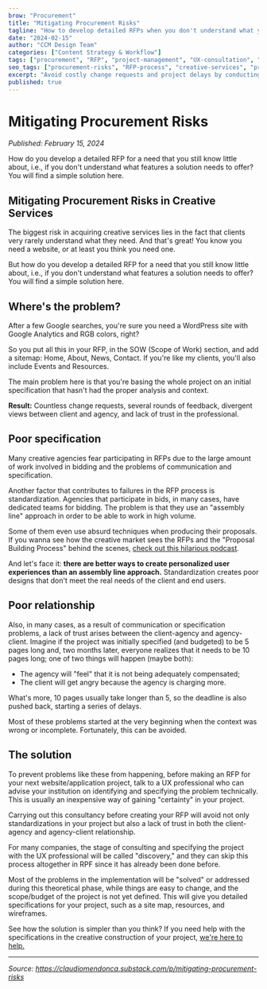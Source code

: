 ```yaml
---
brow: "Procurement"
title: "Mitigating Procurement Risks"
tagline: "How to develop detailed RFPs when you don't understand what you need"
date: "2024-02-15"
author: "CCM Design Team"
categories: ["Content Strategy & Workflow"]
tags: ["procurement", "RFP", "project-management", "UX-consultation", "risk-mitigation"]
seo_tags: ["procurement-risks", "RFP-process", "creative-services", "project-specification", "UX-consultation", "vendor-selection", "project-management", "scope-definition", "client-agency-relationship", "discovery-phase"]
excerpt: "Avoid costly change requests and project delays by conducting UX consultation before creating RFPs. Learn how proper discovery phases eliminate up to 80% of procurement risks in creative projects."
published: true
---
```


# Mitigating Procurement Risks

*Published: February 15, 2024*

How do you develop a detailed RFP for a need that you still know little about, i.e., if you don't understand what features a solution needs to offer? You will find a simple solution here.

## Mitigating Procurement Risks in Creative Services

The biggest risk in acquiring creative services lies in the fact that clients very rarely understand what they need. And that's great! You know you need a website, or at least you think you need one.

But how do you develop a detailed RFP for a need that you still know little about, i.e., if you don't understand what features a solution needs to offer? You will find a simple solution here.

## Where's the problem?

After a few Google searches, you're sure you need a WordPress site with Google Analytics and RGB colors, right?

So you put all this in your RFP, in the SOW (Scope of Work) section, and add a sitemap: Home, About, News, Contact. If you're like my clients, you'll also include Events and Resources.

The main problem here is that you're basing the whole project on an initial specification that hasn't had the proper analysis and context.

**Result:** Countless change requests, several rounds of feedback, divergent views between client and agency, and lack of trust in the professional.

## Poor specification

Many creative agencies fear participating in RFPs due to the large amount of work involved in bidding and the problems of communication and specification.

Another factor that contributes to failures in the RFP process is standardization. Agencies that participate in bids, in many cases, have dedicated teams for bidding. The problem is that they use an "assembly line" approach in order to be able to work in high volume.

Some of them even use absurd techniques when producing their proposals. If you wanna see how the creative market sees the RFPs and the "Proposal Building Process" behind the scenes, [check out this hilarious podcast](https://open.spotify.com/episode/6AjHborIQ3DxjXQ5OHXSv9?si=7d9b29ef82514450).

And let's face it: **there are better ways to create personalized user experiences than an assembly line approach.** Standardization creates poor designs that don't meet the real needs of the client and end users.

## Poor relationship

Also, in many cases, as a result of communication or specification problems, a lack of trust arises between the client-agency and agency-client. Imagine if the project was initially specified (and budgeted) to be 5 pages long and, two months later, everyone realizes that it needs to be 10 pages long; one of two things will happen (maybe both):

- The agency will "feel" that it is not being adequately compensated;
- The client will get angry because the agency is charging more.

What's more, 10 pages usually take longer than 5, so the deadline is also pushed back, starting a series of delays.

Most of these problems started at the very beginning when the context was wrong or incomplete. Fortunately, this can be avoided.

## The solution

To prevent problems like these from happening, before making an RFP for your next website/application project, talk to a UX professional who can advise your institution on identifying and specifying the problem technically. This is usually an inexpensive way of gaining "certainty" in your project.

Carrying out this consultancy before creating your RFP will avoid not only standardizations in your project but also a lack of trust in both the client-agency and agency-client relationship.

For many companies, the stage of consulting and specifying the project with the UX professional will be called "discovery," and they can skip this process altogether in RPF since it has already been done before.

Most of the problems in the implementation will be "solved" or addressed during this theoretical phase, while things are easy to change, and the scope/budget of the project is not yet defined. This will give you detailed specifications for your project, such as a site map, resources, and wireframes.

See how the solution is simpler than you think? If you need help with the specifications in the creative construction of your project, [we're here to help.](https://www.ccmdesign.ca/contact/)

---

*Source: https://claudiomendonca.substack.com/p/mitigating-procurement-risks*